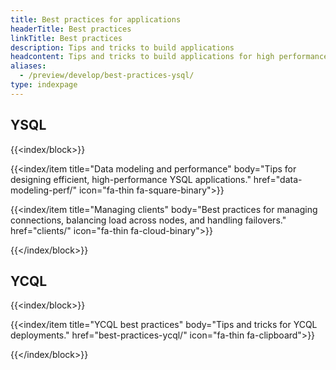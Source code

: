 ```yaml
---
title: Best practices for applications
headerTitle: Best practices
linkTitle: Best practices
description: Tips and tricks to build applications
headcontent: Tips and tricks to build applications for high performance and availability
aliases:
  - /preview/develop/best-practices-ysql/
type: indexpage
---
```


## YSQL

{{<index/block>}}

  {{<index/item
    title="Data modeling and performance"
    body="Tips for designing efficient, high-performance YSQL applications."
    href="data-modeling-perf/"
    icon="fa-thin fa-square-binary">}}

  {{<index/item
    title="Managing clients"
    body="Best practices for managing connections, balancing load across nodes, and handling failovers."
    href="clients/"
    icon="fa-thin fa-cloud-binary">}}

{{</index/block>}}

## YCQL

{{<index/block>}}

  {{<index/item
    title="YCQL best practices"
    body="Tips and tricks for YCQL deployments."
    href="best-practices-ycql/"
    icon="fa-thin fa-clipboard">}}

{{</index/block>}}
